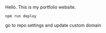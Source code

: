Hello. This is my portfolio website.

```npm run deploy```

go to repo settings and update custom domain 